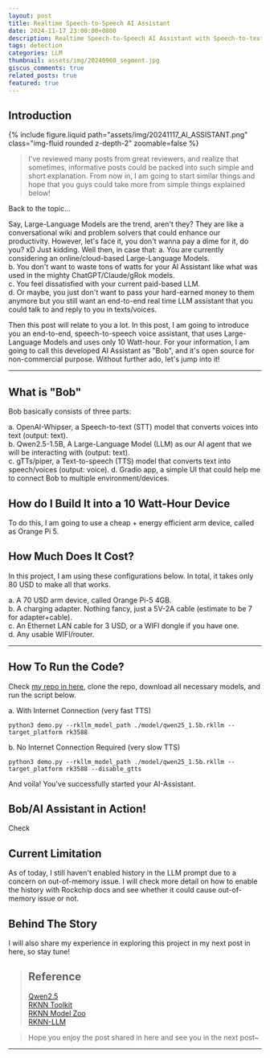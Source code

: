 ```yaml
---
layout: post
title: Realtime Speech-to-Speech AI Assistant
date: 2024-11-17 23:00:00+0800
description: Realtime Speech-to-Speech AI Assistant with Speech-to-text (STT), Large-Language Model (LLM), and Text-to-speech (TTS).
tags: detection
categories: LLM
thumbnail: assets/img/20240908_segment.jpg
giscus_comments: true
related_posts: true
featured: true
---
```


## Introduction

{% include figure.liquid path="assets/img/20241117_AI_ASSISTANT.png" class="img-fluid rounded z-depth-2" zoomable=false %}

> I've reviewed many posts from great reviewers, and realize that sometimes, informative posts could be packed into such simple and short explanation. From now in, I am going to start similar things and hope that you guys could take more from simple things explained below!

Back to the topic...

Say, Large-Language Models are the trend, aren't they? They are like a conversational wiki and problem solvers that could enhance our productivity. However, let's face it, you don't wanna pay a dime for it, do you? xD
Just kidding. Well then, in case that:
a. You are currently considering an online/cloud-based Large-Language Models.\
b. You don't want to waste tons of watts for your AI Assistant like what was used in the mighty ChatGPT/Claude/gRok models.\
c. You feel dissatisfied with your current paid-based LLM.\
d. Or maybe, you just don't want to pass your hard-earned money to them anymore but you still want an end-to-end real time LLM assistant that you could talk to and reply to you in texts/voices.

Then this post will relate to you a lot. In this post, I am going to introduce you an end-to-end, speech-to-speech voice assistant, that uses Large-Language Models and uses only 10 Watt-hour. For your information, I am going to call this developed AI Assistant as "Bob", and it's open source for non-commercial purpose. Without further ado, let's jump into it!

---

## What is "Bob"

Bob basically consists of three parts:

a. OpenAI-Whipser, a Speech-to-text (STT) model that converts voices into text (output: text).\
b. Qwen2.5-1.5B, A Large-Language Model (LLM) as our AI agent that we will be interacting with (output: text).\
c. gTTs/piper, a Text-to-speech (TTS) model that converts text into speech/voices (output: voice).
d. Gradio app, a simple UI that could help me to connect Bob to multiple environment/devices. 

## How do I Build It into a 10 Watt-Hour Device

To do this, I am going to use a cheap + energy efficient arm device, called as Orange Pi 5.

## How Much Does It Cost?

In this project, I am using these configurations below. In total, it takes only 80 USD to make all that works.

a. A 70 USD arm device, called Orange Pi-5 4GB.\
b. A charging adapter. Nothing fancy, just a 5V-2A cable (estimate to be 7 for adapter+cable).\
c. An Ethernet LAN cable for 3 USD, or a WIFI dongle if you have one.\
d. Any usable WIFI/router.

---

## How To Run the Code?

Check [my repo in here](https://github.com/briliantnugraha/rockchip_ai_assistant.git), clone the repo, download all necessary models, and run the script below.

a. With Internet Connection (very fast TTS)
```
python3 demo.py --rkllm_model_path ./model/qwen25_1.5b.rkllm --target_platform rk3588
```

b. No Internet Connection Required (very slow TTS)
```
python3 demo.py --rkllm_model_path ./model/qwen25_1.5b.rkllm --target_platform rk3588 --disable_gtts
```

And voila! You've successfully started your AI-Assistant.

## Bob/AI Assistant in Action!

Check

## Current Limitation

As of today, I still haven't enabled history in the LLM prompt due to a concern on out-of-memory issue. I will check more detail on how to enable the history with Rockchip docs and see whether it could cause out-of-memory issue or not.

## Behind The Story

I will also share my experience in exploring this project in my next post in here, so stay tune!

> ## Reference
>
> [Qwen2.5](https://github.com/QwenLM/Qwen2.5) \
> [RKNN Toolkit](https://github.com/airockchip/rknn-toolkit2.git)\
> [RKNN Model Zoo](https://github.com/airockchip/rknn_model_zoo.git)\
> [RKNN-LLM](https://github.com/airockchip/rknn-llm.git)

> Hope you enjoy the post shared in here and see you in the next post~

---
